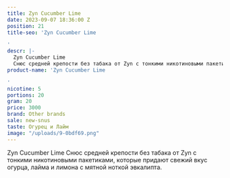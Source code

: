 ```yaml
---
title: Zyn Cucumber Lime
date: 2023-09-07 18:36:00 Z
position: 21
title-seo: 'Zyn Cucumber Lime

'
descr: |-
  Zyn Cucumber Lime
  Снюс средней крепости без табака от Zyn с тонкими никотиновыми пакетиками, которые придают свежий вкус огурца, лайма и лимона с мятной ноткой эвкалипта.
product-name: 'Zyn Cucumber Lime

'
nicotine: 5
portions: 20
gram: 20
price: 3000
brand: Other brands
sale: new-snus
taste: Огурец и Лайм
image: "/uploads/9-0bdf69.png"
---
```


Zyn Cucumber Lime
Снюс средней крепости без табака от Zyn с тонкими никотиновыми пакетиками, которые придают свежий вкус огурца, лайма и лимона с мятной ноткой эвкалипта.